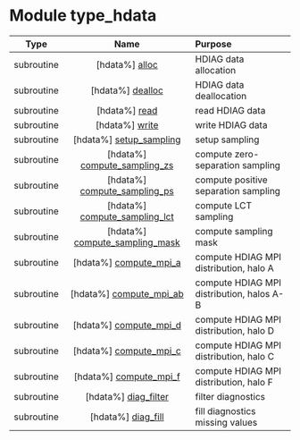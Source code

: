 # Module type_hdata

| Type | Name | Purpose |
| :--: | :--: | :---------- |
| subroutine | [hdata%] [alloc](https://github.com/benjaminmenetrier/bump/tree/master/src/type_hdata.F90#L129) | HDIAG data allocation |
| subroutine | [hdata%] [dealloc](https://github.com/benjaminmenetrier/bump/tree/master/src/type_hdata.F90#L185) | HDIAG data deallocation |
| subroutine | [hdata%] [read](https://github.com/benjaminmenetrier/bump/tree/master/src/type_hdata.F90#L233) | read HDIAG data |
| subroutine | [hdata%] [write](https://github.com/benjaminmenetrier/bump/tree/master/src/type_hdata.F90#L463) | write HDIAG data |
| subroutine | [hdata%] [setup_sampling](https://github.com/benjaminmenetrier/bump/tree/master/src/type_hdata.F90#L707) | setup sampling |
| subroutine | [hdata%] [compute_sampling_zs](https://github.com/benjaminmenetrier/bump/tree/master/src/type_hdata.F90#L932) | compute zero-separation sampling |
| subroutine | [hdata%] [compute_sampling_ps](https://github.com/benjaminmenetrier/bump/tree/master/src/type_hdata.F90#L998) | compute positive separation sampling |
| subroutine | [hdata%] [compute_sampling_lct](https://github.com/benjaminmenetrier/bump/tree/master/src/type_hdata.F90#L1131) | compute LCT sampling |
| subroutine | [hdata%] [compute_sampling_mask](https://github.com/benjaminmenetrier/bump/tree/master/src/type_hdata.F90#L1328) | compute sampling mask |
| subroutine | [hdata%] [compute_mpi_a](https://github.com/benjaminmenetrier/bump/tree/master/src/type_hdata.F90#L1375) | compute HDIAG MPI distribution, halo A |
| subroutine | [hdata%] [compute_mpi_ab](https://github.com/benjaminmenetrier/bump/tree/master/src/type_hdata.F90#L1438) | compute HDIAG MPI distribution, halos A-B |
| subroutine | [hdata%] [compute_mpi_d](https://github.com/benjaminmenetrier/bump/tree/master/src/type_hdata.F90#L1591) | compute HDIAG MPI distribution, halo D |
| subroutine | [hdata%] [compute_mpi_c](https://github.com/benjaminmenetrier/bump/tree/master/src/type_hdata.F90#L1662) | compute HDIAG MPI distribution, halo C |
| subroutine | [hdata%] [compute_mpi_f](https://github.com/benjaminmenetrier/bump/tree/master/src/type_hdata.F90#L1831) | compute HDIAG MPI distribution, halo F |
| subroutine | [hdata%] [diag_filter](https://github.com/benjaminmenetrier/bump/tree/master/src/type_hdata.F90#L1905) | filter diagnostics |
| subroutine | [hdata%] [diag_fill](https://github.com/benjaminmenetrier/bump/tree/master/src/type_hdata.F90#L2022) | fill diagnostics missing values |
